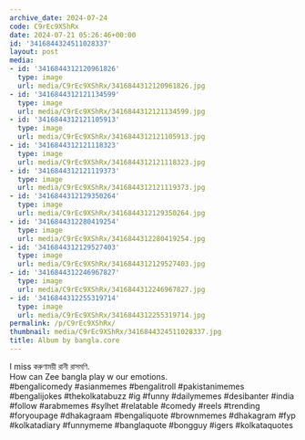 ```yaml
---
archive_date: 2024-07-24
code: C9rEc9XShRx
date: 2024-07-21 05:26:46+00:00
id: '3416844324511028337'
layout: post
media:
- id: '3416844312120961826'
  type: image
  url: media/C9rEc9XShRx/3416844312120961826.jpg
- id: '3416844312121134599'
  type: image
  url: media/C9rEc9XShRx/3416844312121134599.jpg
- id: '3416844312121105913'
  type: image
  url: media/C9rEc9XShRx/3416844312121105913.jpg
- id: '3416844312121118323'
  type: image
  url: media/C9rEc9XShRx/3416844312121118323.jpg
- id: '3416844312121119373'
  type: image
  url: media/C9rEc9XShRx/3416844312121119373.jpg
- id: '3416844312129350264'
  type: image
  url: media/C9rEc9XShRx/3416844312129350264.jpg
- id: '3416844312280419254'
  type: image
  url: media/C9rEc9XShRx/3416844312280419254.jpg
- id: '3416844312129527403'
  type: image
  url: media/C9rEc9XShRx/3416844312129527403.jpg
- id: '3416844312246967827'
  type: image
  url: media/C9rEc9XShRx/3416844312246967827.jpg
- id: '3416844312255319714'
  type: image
  url: media/C9rEc9XShRx/3416844312255319714.jpg
permalink: /p/C9rEc9XShRx/
thumbnail: media/C9rEc9XShRx/3416844324511028337.jpg
title: Album by bangla.core
---
```


I miss করুণাময়ী রানী রাসমণি.  
How can Zee bangla play w our emotions.  
#bengalicomedy #asianmemes #bengalitroll #pakistanimemes #bengalijokes #thekolkatabuzz #ig #funny #dailymemes #desibanter #india #follow #arabmemes #sylhet #relatable #comedy #reels #trending #foryoupage #dhakagraam #bengaliquote #brownmemes #dhakagram #fyp #kolkatadiary #funnymeme #banglaquote #bongguy #igers #kolkataquotes